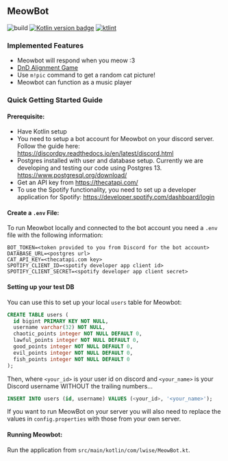 ## MeowBot
![build](https://github.com/lwise/meowbot/workflows/MeowBot%20CI/badge.svg) [![Kotlin version badge](https://img.shields.io/badge/kotlin-1.4.0-blue.svg)](http://kotlinlang.org/) [![ktlint](https://img.shields.io/badge/code%20style-%E2%9D%A4-FF4081.svg)](https://ktlint.github.io/)


### Implemented Features
- Meowbot will respond when you meow :3
- [DnD Alignment Game](https://github.com/lwise/meowbot/wiki/Meowbot---DnD-Alignment-Game)
- Use `m!pic` command to get a random cat picture! 
- Meowbot can function as a music player

### Quick Getting Started Guide

#### Prerequisite:
- Have Kotlin setup
- You need to setup a bot account for Meowbot on your discord server. Follow the guide here: https://discordpy.readthedocs.io/en/latest/discord.html
- Postgres installed with user and database setup. Currently we are developing and testing our code using Postgres 13. https://www.postgresql.org/download/
- Get an API key from https://thecatapi.com/
- To use the Spotify functionality, you need to set up a developer application for Spotify: https://developer.spotify.com/dashboard/login

#### Create a `.env` File:
To run Meowbot locally and connected to the bot account you need a `.env` file with the following information:

```
BOT_TOKEN=<token provided to you from Discord for the bot account>
DATABASE_URL=<postgres url>
CAT_API_KEY=<thecatapi.com key>
SPOTIFY_CLIENT_ID=<spotify developer app client id>
SPOTIFY_CLIENT_SECRET=<spotify developer app client secret>
```

#### Setting up your test DB
You can use this to set up your local `users` table for Meowbot:
```sql
CREATE TABLE users (
  id bigint PRIMARY KEY NOT NULL,
  username varchar(32) NOT NULL,
  chaotic_points integer NOT NULL DEFAULT 0,
  lawful_points integer NOT NULL DEFAULT 0,
  good_points integer NOT NULL DEFAULT 0,
  evil_points integer NOT NULL DEFAULT 0,
  fish_points integer NOT NULL DEFAULT 0
);
```

Then, where `<your_id>` is your user id on discord and `<your_name>` is your Discord username WITHOUT the trailing numbers...

```sql
INSERT INTO users (id, username) VALUES (<your_id>, '<your_name>');
```

If you want to run MeowBot on your server you will also need to replace the values in `config.properties` with those from your own server.

#### Running Meowbot:
Run the application from `src/main/kotlin/com/lwise/MeowBot.kt`. 
